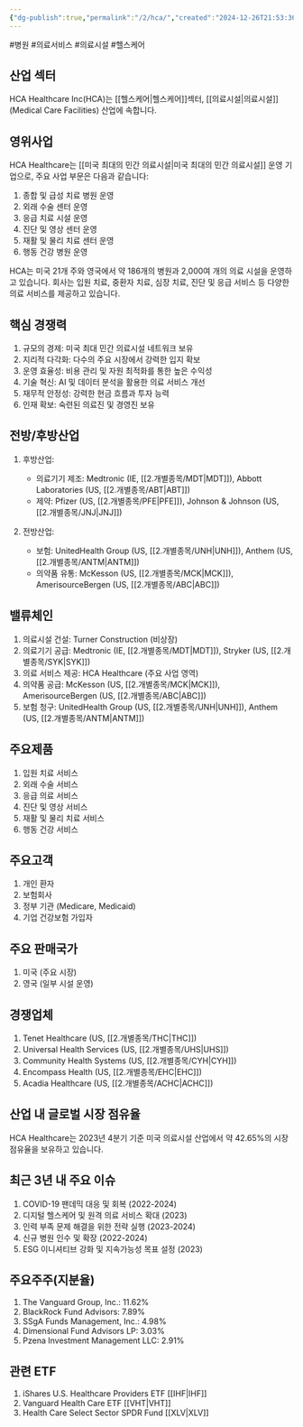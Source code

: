 ```yaml
---
{"dg-publish":true,"permalink":"/2/hca/","created":"2024-12-26T21:53:36.225+09:00","updated":"2025-07-29T21:37:04.719+09:00"}
---
```


#병원 #의료서비스 #의료시설 #헬스케어

## 산업 섹터

HCA Healthcare Inc(HCA)는 [[헬스케어\|헬스케어]]섹터, [[의료시설\|의료시설]](Medical Care Facilities) 산업에 속합니다.

## 영위사업

HCA Healthcare는 [[미국 최대의 민간 의료시설\|미국 최대의 민간 의료시설]] 운영 기업으로, 주요 사업 부문은 다음과 같습니다:

1. 종합 및 급성 치료 병원 운영
2. 외래 수술 센터 운영
3. 응급 치료 시설 운영
4. 진단 및 영상 센터 운영
5. 재활 및 물리 치료 센터 운영
6. 행동 건강 병원 운영

HCA는 미국 21개 주와 영국에서 약 186개의 병원과 2,000여 개의 의료 시설을 운영하고 있습니다. 회사는 입원 치료, 중환자 치료, 심장 치료, 진단 및 응급 서비스 등 다양한 의료 서비스를 제공하고 있습니다.

## 핵심 경쟁력

1. 규모의 경제: 미국 최대 민간 의료시설 네트워크 보유
2. 지리적 다각화: 다수의 주요 시장에서 강력한 입지 확보
3. 운영 효율성: 비용 관리 및 자원 최적화를 통한 높은 수익성
4. 기술 혁신: AI 및 데이터 분석을 활용한 의료 서비스 개선
5. 재무적 안정성: 강력한 현금 흐름과 투자 능력
6. 인재 확보: 숙련된 의료진 및 경영진 보유

## 전방/후방산업

1. 후방산업:
    
    - 의료기기 제조: Medtronic (IE, [[2.개별종목/MDT\|MDT]]), Abbott Laboratories (US, [[2.개별종목/ABT\|ABT]])
    - 제약: Pfizer (US, [[2.개별종목/PFE\|PFE]]), Johnson & Johnson (US, [[2.개별종목/JNJ\|JNJ]])
    
2. 전방산업:
    
    - 보험: UnitedHealth Group (US, [[2.개별종목/UNH\|UNH]]), Anthem (US, [[2.개별종목/ANTM\|ANTM]])
    - 의약품 유통: McKesson (US, [[2.개별종목/MCK\|MCK]]), AmerisourceBergen (US, [[2.개별종목/ABC\|ABC]])
    

## 밸류체인

1. 의료시설 건설: Turner Construction (비상장)
2. 의료기기 공급: Medtronic (IE, [[2.개별종목/MDT\|MDT]]), Stryker (US, [[2.개별종목/SYK\|SYK]])
3. 의료 서비스 제공: HCA Healthcare (주요 사업 영역)
4. 의약품 공급: McKesson (US, [[2.개별종목/MCK\|MCK]]), AmerisourceBergen (US, [[2.개별종목/ABC\|ABC]])
5. 보험 청구: UnitedHealth Group (US, [[2.개별종목/UNH\|UNH]]), Anthem (US, [[2.개별종목/ANTM\|ANTM]])

## 주요제품

1. 입원 치료 서비스
2. 외래 수술 서비스
3. 응급 의료 서비스
4. 진단 및 영상 서비스
5. 재활 및 물리 치료 서비스
6. 행동 건강 서비스

## 주요고객

1. 개인 환자
2. 보험회사
3. 정부 기관 (Medicare, Medicaid)
4. 기업 건강보험 가입자

## 주요 판매국가

1. 미국 (주요 시장)
2. 영국 (일부 시설 운영)

## 경쟁업체

1. Tenet Healthcare (US, [[2.개별종목/THC\|THC]])
2. Universal Health Services (US, [[2.개별종목/UHS\|UHS]])
3. Community Health Systems (US, [[2.개별종목/CYH\|CYH]])
4. Encompass Health (US, [[2.개별종목/EHC\|EHC]])
5. Acadia Healthcare (US, [[2.개별종목/ACHC\|ACHC]])

## 산업 내 글로벌 시장 점유율

HCA Healthcare는 2023년 4분기 기준 미국 의료시설 산업에서 약 42.65%의 시장 점유율을 보유하고 있습니다.

## 최근 3년 내 주요 이슈

1. COVID-19 팬데믹 대응 및 회복 (2022-2024)
2. 디지털 헬스케어 및 원격 의료 서비스 확대 (2023)
3. 인력 부족 문제 해결을 위한 전략 실행 (2023-2024)
4. 신규 병원 인수 및 확장 (2022-2024)
5. ESG 이니셔티브 강화 및 지속가능성 목표 설정 (2023)

## 주요주주(지분율)

1. The Vanguard Group, Inc.: 11.62%
2. BlackRock Fund Advisors: 7.89%
3. SSgA Funds Management, Inc.: 4.98%
4. Dimensional Fund Advisors LP: 3.03%
5. Pzena Investment Management LLC: 2.91%

## 관련 ETF

1. iShares U.S. Healthcare Providers ETF [[IHF\|IHF]]
2. Vanguard Health Care ETF [[VHT\|VHT]]
3. Health Care Select Sector SPDR Fund [[XLV\|XLV]]